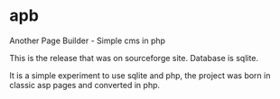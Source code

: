 # apb
Another Page Builder - Simple cms in php

This is the release that was on sourceforge site. Database is sqlite.

It is a simple experiment to use sqlite and php, the project was born in classic asp pages and converted in php.

